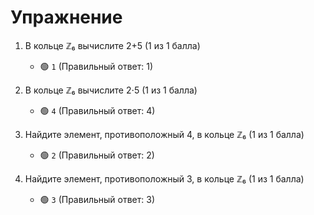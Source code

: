 # Упражнение

1. В кольце ℤ₆ вычислите 2+5 (1 из 1 балла)
   * 🟢 `1` (Правильный ответ: 1)


2. В кольце ℤ₆ вычислите 2⋅5 (1 из 1 балла)
   * 🟢 `4` (Правильный ответ: 4)


3. Найдите элемент, противоположный 4, в кольце ℤ₆ (1 из 1 балла)
   * 🟢 `2` (Правильный ответ: 2)


4. Найдите элемент, противоположный 3, в кольце ℤ₆ (1 из 1 балла)
   * 🟢 `3` (Правильный ответ: 3)

